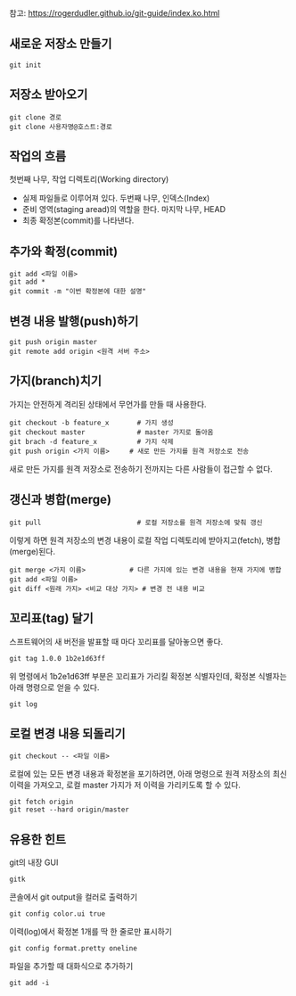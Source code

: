 참고: https://rogerdudler.github.io/git-guide/index.ko.html

## 새로운 저장소 만들기

    git init

## 저장소 받아오기

    git clone 경로
    git clone 사용자명@호스트:경로

## 작업의 흐름
첫번째 나무, 작업 디렉토리(Working directory)
 - 실제 파일들로 이루어져 있다.
두번째 나무, 인덱스(Index)
 - 준비 영역(staging aread)의 역할을 한다.
마지막 나무, HEAD
 - 최종 확정본(commit)를 나타낸다.

## 추가와 확정(commit)

    git add <파일 이름>
    git add *
    git commit -m "이번 확정본에 대한 설명"

## 변경 내용 발행(push)하기

    git push origin master
    git remote add origin <원격 서버 주소>

## 가지(branch)치기
가지는 안전하게 격리된 상태에서 무언가를 만들 때 사용한다.

	git checkout -b feature_x		# 가지 생성
	git checkout master				# master 가지로 돌아옴
	git brach -d feature_x			# 가지 삭제
	git push origin <가지 이름>		# 새로 만든 가지를 원격 저장소로 전송

새로 만든 가지를 원격 저장소로 전송하기 전까지는 다른 사람들이 접근할 수 없다.

## 갱신과 병합(merge)

	git pull						# 로컬 저장소를 원격 저장소에 맞춰 갱신

이렇게 하면 원격 저장소의 변경 내용이 로컬 작업 디렉토리에 받아지고(fetch), 병합(merge)된다.

	git merge <가지 이름>			# 다른 가지에 있는 변경 내용을 현재 가지에 병합
	git add <파일 이름>
	git diff <원래 가지> <비교 대상 가지> # 변경 전 내용 비교

## 꼬리표(tag) 달기
스프트웨어의 새 버전을 발표할 때 마다 꼬리표를 달아놓으면 좋다.

	git tag 1.0.0 1b2e1d63ff

위 명령에서 1b2e1d63ff 부분은 꼬리표가 가리킬 확정본 식별자인데, 확정본 식별자는 아래 명령으로 얻을 수 있다.

	git log

## 로컬 변경 내용 되돌리기

	git checkout -- <파일 이름>

로컬에 있는 모든 변경 내용과 확정본을 포기하려면, 아래 명령으로 원격 저장소의 최신 이력을 가져오고, 로컬 master 가지가 저 이력을 가리키도록 할 수 있다.

	git fetch origin
	git reset --hard origin/master

## 유용한 힌트

git의 내장 GUI

	gitk

콘솔에서 git output을 컬러로 출력하기

	git config color.ui true

이력(log)에서 확정본 1개를 딱 한 줄로만 표시하기

	git config format.pretty oneline

파일을 추가할 때 대화식으로 추가하기

	git add -i
